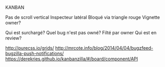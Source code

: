 KANBAN

Pas de scroll vertical
Inspecteur latéral
Bloqué via triangle rouge
Vignette owner?

Qui est surchargé?
Quel bug n'est pas owné?
Filté par owner
Qui est en review?

http://purecss.io/grids/
http://mrcote.info/blog/2014/04/04/bugzfeed-bugzilla-push-notifications/
https://derekries.github.io/kanbanzilla/#/board/component/API
